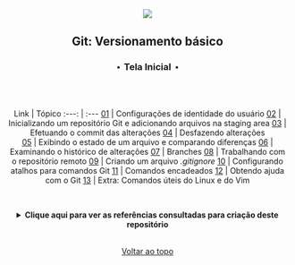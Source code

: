 <div align="center">
  <img src="./assets/git.png">
  <h2>Git: Versionamento básico</h2>
  <h3>⬝&nbsp; Tela Inicial &nbsp;⬝</h3>
	
&nbsp;
     
&nbsp;  
Link   | Tópico 
:---:  | :---
[01](https://github.com/michelelozada/Git-Versionamento-Basico/blob/main/files/01-identidade-usuario.md) | Configurações de identidade do usuário
[02](https://github.com/michelelozada/Git-Versionamento-Basico/blob/main/files/02-staging-area.md) | Inicializando um repositório Git e adicionando arquivos na staging area
[03](https://github.com/michelelozada/Git-Versionamento-Basico/blob/main/files/03-commitando-alteracoes.md) | Efetuando o commit das alterações 
[04](https://github.com/michelelozada/Git-Versionamento-Basico/blob/main/files/04-defazendo-alteracoes.md) | Desfazendo alterações  
[05](https://github.com/michelelozada/Git-Versionamento-Basico/blob/main/files/05-exibindo-estado-diferencas.md) | Exibindo o estado de um arquivo e comparando diferenças
[06](https://github.com/michelelozada/Git-Versionamento-Basico/blob/main/files/06-historico-alteracoes.md) | Examinando o histórico de alterações
[07](https://github.com/michelelozada/Git-Versionamento-Basico/blob/main/files/07-branches.md) | Branches
[08](https://github.com/michelelozada/Git-Versionamento-Basico/blob/main/files/08-repositorio-remoto.md) | Trabalhando com o repositório remoto
[09](https://github.com/michelelozada/Git-Versionamento-Basico/blob/main/files/09-arquivo-gitignore.md) | Criando um arquivo *.gitignore*
[10](https://github.com/michelelozada/Git-Versionamento-Basico/blob/main/files/10-defazendo-alteracoes.md) | Configurando atalhos para comandos Git
[11](https://github.com/michelelozada/Git-Versionamento-Basico/blob/main/files/11-comandos-encadeados.md) | Comandos encadeados
[12](https://github.com/michelelozada/Git-Versionamento-Basico/blob/main/files/12-ajuda-com-git.md) | Obtendo ajuda com o Git
[13](https://github.com/michelelozada/Git-Versionamento-Basico/blob/main/files/13-comandos-linux-vim.md) | Extra: Comandos úteis do Linux e do Vim  

&nbsp;     
<details>
  <summary><strong>Clique aqui para ver as referências consultadas para criação deste repositório</strong></summary>

  &nbsp;
  &nbsp;   
  [A Visual Git Reference](https://marklodato.github.io/visual-git-guide/index-en.html)  
  [Curso de Git (por Fábio dos Reis)](https://www.youtube.com/playlist?list=PLucm8g_ezqNq0dOgug6paAkH0AQSJPlIe)  
  [Git - Documentation](http://git-scm.com/docs)  
  [Git e GitHub para Iniciantes (por Willian Justen)](https://www.youtube.com/playlist?list=PLlAbYrWSYTiPA2iEiQ2PF_A9j__C4hi0A)  
  [GitHub Docs](https://docs.github.com/en/get-started/getting-started-with-git)  
  
  **Sites para treinar conceitos de Git**      
  [Learn Git Branching](https://learngitbranching.js.org/?locale=pt_BR)  
  [Visualizing Git](https://git-school.github.io/visualizing-git/)    
 </details>

&nbsp;  
[Voltar ao topo](https://github.com/michelelozada/Git-Versionamento-Basico#git-versionamento-básico)

</div>